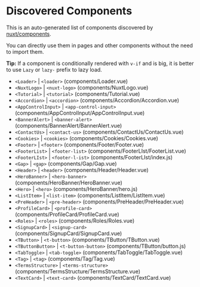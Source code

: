 # Discovered Components

This is an auto-generated list of components discovered by [nuxt/components](https://github.com/nuxt/components).

You can directly use them in pages and other components without the need to import them.

**Tip:** If a component is conditionally rendered with `v-if` and is big, it is better to use `Lazy` or `lazy-` prefix to lazy load.

- `<Loader>` | `<loader>` (components/Loader.vue)
- `<NuxtLogo>` | `<nuxt-logo>` (components/NuxtLogo.vue)
- `<Tutorial>` | `<tutorial>` (components/Tutorial.vue)
- `<Accordion>` | `<accordion>` (components/Accordion/Accordion.vue)
- `<AppControlInput>` | `<app-control-input>` (components/AppControlInput/AppControlInput.vue)
- `<BannerAlert>` | `<banner-alert>` (components/BannerAlert/BannerAlert.vue)
- `<ContactUs>` | `<contact-us>` (components/ContactUs/ContactUs.vue)
- `<Cookies>` | `<cookies>` (components/Cookies/Cookies.vue)
- `<Footer>` | `<footer>` (components/Footer/Footer.vue)
- `<FooterList>` | `<footer-list>` (components/FooterLIst/FooterList.vue)
- `<FooterLIst>` | `<footer-l-ist>` (components/FooterLIst/index.js)
- `<Gap>` | `<gap>` (components/Gap/Gap.vue)
- `<Header>` | `<header>` (components/Header/Header.vue)
- `<HeroBanner>` | `<hero-banner>` (components/HeroBanner/HeroBanner.vue)
- `<Hero>` | `<hero>` (components/HeroBanner/hero.js)
- `<ListItem>` | `<list-item>` (components/ListItem/ListItem.vue)
- `<PreHeader>` | `<pre-header>` (components/PreHeader/PreHeader.vue)
- `<ProfileCard>` | `<profile-card>` (components/ProfileCard/ProfileCard.vue)
- `<Roles>` | `<roles>` (components/Roles/Roles.vue)
- `<SignupCard>` | `<signup-card>` (components/SignupCard/SignupCard.vue)
- `<TButton>` | `<t-button>` (components/TButton/TButton.vue)
- `<TButtonButton>` | `<t-button-button>` (components/TButton/button.js)
- `<TabToggle>` | `<tab-toggle>` (components/TabToggle/TabToggle.vue)
- `<Tag>` | `<tag>` (components/Tag/Tag.vue)
- `<TermsStructure>` | `<terms-structure>` (components/TermsStructure/TermsStructure.vue)
- `<TextCard>` | `<text-card>` (components/TextCard/TextCard.vue)
